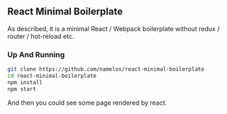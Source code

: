 ## React Minimal Boilerplate
As described, it is a minimal React / Webpack boilerplate without redux / router / hot-reload etc.

### Up And Running
```sh
git clone https://github.com/namelos/react-minimal-boilerplate
cd react-minimal-boilerplate
npm install
npm start
```
And then you could see some page rendered by react.
